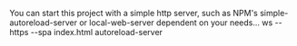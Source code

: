 You can start this project with a simple http server, such as NPM's simple-autoreload-server or local-web-server dependent on your needs...
ws --https --spa index.html
autoreload-server